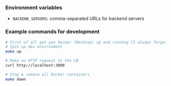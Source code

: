 ### Environment variables

- `BACKEND_SERVERS`: comma-separated URLs for backend servers

### Example commands for development

```bash
# First of all get you Docker (Desktop) up and running (I always forget about it)
# Spin up dev environment
make up

# Make an HTTP request to the LB
curl http://localhost:3000

# Stop & remove all Docker containers
make down
```
